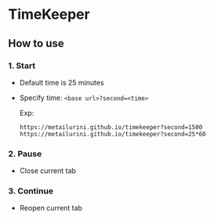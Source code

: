 # TimeKeeper

## How to use
### 1. Start
 - Default time is 25 minutes
 - Specify time: `<base url>?second=<time>`

   Exp:
   ```
   https://metailurini.github.io/timekeeper?second=1500
   https://metailurini.github.io/timekeeper?second=25*60
   ```

### 2. Pause
 - Close current tab

### 3. Continue
 - Reopen current tab
